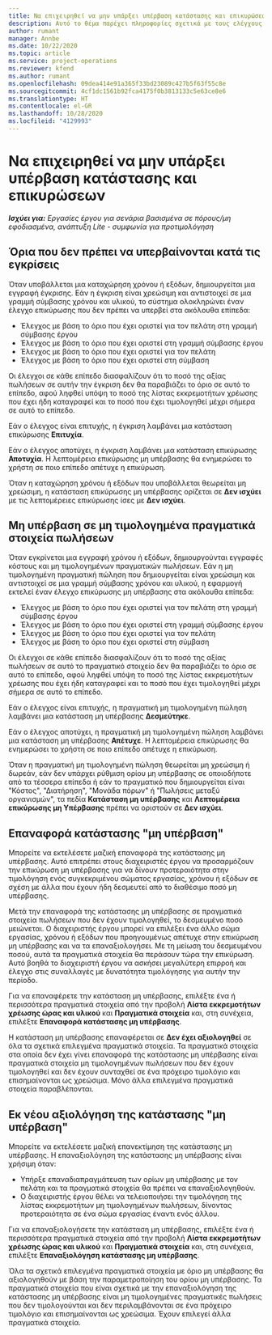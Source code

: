 ```yaml
---
title: Να επιχειρηθεί να μην υπάρξει υπέρβαση κατάστασης και επικυρώσεων
description: Αυτό το θέμα παρέχει πληροφορίες σχετικά με τους ελέγχους ορίων που δεν πρέπει να υπερβαίνονται και οι οποίοι εκτελούνται στο Project Operations.
author: rumant
manager: Annbe
ms.date: 10/22/2020
ms.topic: article
ms.service: project-operations
ms.reviewer: kfend
ms.author: rumant
ms.openlocfilehash: 09dea414e91a365f33bd23089c427b5f63f55c8e
ms.sourcegitcommit: 4cf1dc1561b92fca4175f0b3813133c5e63ce8e6
ms.translationtype: HT
ms.contentlocale: el-GR
ms.lasthandoff: 10/28/2020
ms.locfileid: "4129993"
---
```

# <a name="manage-not-to-exceed-status-and-validations"></a>Να επιχειρηθεί να μην υπάρξει υπέρβαση κατάστασης και επικυρώσεων 

_**Ισχύει για:** Εργασίες έργου για σενάρια βασισμένα σε πόρους/μη εφοδιασμένα, ανάπτυξη Lite - συμφωνία για προτιμολόγηση_

## <a name="not-to-exceed-on-approvals"></a>Όρια που δεν πρέπει να υπερβαίνονται κατά τις εγκρίσεις

Όταν υποβάλλεται μια καταχώρηση χρόνου ή εξόδων, δημιουργείται μια εγγραφή έγκρισης. Εάν η έγκριση είναι χρεώσιμη και αντιστοιχεί σε μια γραμμή σύμβασης χρόνου και υλικού, το σύστημα ολοκληρώνει έναν έλεγχο επικύρωσης που δεν πρέπει να υπερβεί στα ακόλουθα επίπεδα:

  - Έλεγχος με βάση το όριο που έχει οριστεί για τον πελάτη στη γραμμή σύμβασης έργου
  - Έλεγχος με βάση το όριο που έχει οριστεί στη γραμμή σύμβασης έργου
  - Έλεγχος με βάση το όριο που έχει οριστεί για τον πελάτη
  - Έλεγχος με βάση το όριο που έχει οριστεί στη σύμβαση

Οι έλεγχοι σε κάθε επίπεδο διασφαλίζουν ότι το ποσό της αξίας πωλήσεων σε αυτήν την έγκριση δεν θα παραβιάζει το όριο σε αυτό το επίπεδο, αφού ληφθεί υπόψη το ποσό της λίστας εκκρεμοτήτων χρέωσης που έχει ήδη καταγραφεί και το ποσό που έχει τιμολογηθεί μέχρι σήμερα σε αυτό το επίπεδο.

Εάν ο έλεγχος είναι επιτυχής, η έγκριση λαμβάνει μια κατάσταση επικύρωσης **Επιτυχία**.

Εάν ο έλεγχος αποτύχει, η έγκριση λαμβάνει μια κατάσταση επικύρωσης **Αποτυχία**. Η λεπτομέρεια επικύρωσης μη υπέρβασης θα ενημερώσει το χρήστη σε ποιο επίπεδο απέτυχε η επικύρωση.

Όταν η καταχώρηση χρόνου ή εξόδων που υποβάλλεται θεωρείται μη χρεώσιμη, η κατάσταση επικύρωσης μη υπέρβασης ορίζεται σε **Δεν ισχύει** με τις λεπτομέρειες επικύρωσης ίσες με **Δεν ισχύει**.

## <a name="not-to-exceed-on-unbilled-sales-actuals"></a>Μη υπέρβαση σε μη τιμολογημένα πραγματικά στοιχεία πωλήσεων

Όταν εγκρίνεται μια εγγραφή χρόνου ή εξόδων, δημιουργούνται εγγραφές κόστους και μη τιμολογημένων πραγματικών πωλήσεων. Εάν η μη τιμολογημένη πραγματική πώληση που δημιουργείται είναι χρεώσιμη και αντιστοιχεί σε μια γραμμή σύμβασης χρόνου και υλικού, η εφαρμογή εκτελεί έναν έλεγχο επικύρωσης μη υπέρβασης στα ακόλουθα επίπεδα:

  - Έλεγχος με βάση το όριο που έχει οριστεί για τον πελάτη στη γραμμή σύμβασης έργου
  - Έλεγχος με βάση το όριο που έχει οριστεί στη γραμμή σύμβασης έργου
  - Έλεγχος με βάση το όριο που έχει οριστεί για τον πελάτη
  - Έλεγχος με βάση το όριο που έχει οριστεί στη σύμβαση

Οι έλεγχοι σε κάθε επίπεδο διασφαλίζουν ότι το ποσό της αξίας πωλήσεων σε αυτό το πραγματικό στοιχείο δεν θα παραβιάζει το όριο σε αυτό το επίπεδο, αφού ληφθεί υπόψη το ποσό της λίστας εκκρεμοτήτων χρέωσης που έχει ήδη καταγραφεί και το ποσό που έχει τιμολογηθεί μέχρι σήμερα σε αυτό το επίπεδο.

Εάν ο έλεγχος είναι επιτυχής, η πραγματική μη τιμολογημένη πώληση λαμβάνει μια κατάσταση μη υπέρβασης **Δεσμεύτηκε**.

Εάν ο έλεγχος αποτύχει, η πραγματική μη τιμολογημένη πώληση λαμβάνει μια κατάσταση μη υπέρβασης **Απέτυχε**. Η λεπτομέρεια επικύρωσης θα ενημερώσει το χρήστη σε ποιο επίπεδο απέτυχε η επικύρωση.

Όταν η πραγματική μη τιμολογημένη πώληση θεωρείται μη χρεώσιμη ή δωρεάν, εάν δεν υπάρχει ρύθμιση ορίου μη υπέρβασης σε οποιοδήποτε από τα τέσσερα επίπεδα ή εάν το πραγματικό που δημιουργείται είναι "Κόστος", "Διατήρηση", "Μονάδα πόρων" ή "Πωλήσεις μεταξύ οργανισμών", τα πεδία **Κατάσταση μη υπέρβασης** και **Λεπτομέρεια επικύρωσης μη Υπέρβασης** πρέπει να οριστούν σε **Δεν ισχύει**.

## <a name="reset-the-not-to-exceed-status"></a>Επαναφορά κατάστασης "μη υπέρβαση"

Μπορείτε να εκτελέσετε μαζική επαναφορά της κατάστασης μη υπέρβασης. Αυτό επιτρέπει στους διαχειριστές έργου να προσαρμόζουν την επικύρωση μη υπέρβασης για να δίνουν προτεραιότητα στην τιμολόγηση ενός συγκεκριμένου σώματος εργασίας, χρόνου ή εξόδων σε σχέση με άλλα που έχουν ήδη δεσμευτεί από το διαθέσιμο ποσό μη υπέρβασης.

Μετά την επαναφορά της κατάστασης μη υπέρβασης σε πραγματικά στοιχεία πωλήσεων που δεν έχουν τιμολογηθεί, το δεσμευμένο ποσό μειώνεται. Ο διαχειριστής έργου μπορεί να επιλέξει ένα άλλο σώμα εργασίας, χρόνου ή εξόδων που προηγουμένως απέτυχε στην επικύρωση μη υπέρβασης και να τα επαναξιολογήσει. Με τη μείωση του δεσμευμένου ποσού, αυτά τα πραγματικά στοιχεία θα περάσουν τώρα την επικύρωση. Αυτό βοηθά το διαχειριστή έργου να ασκήσει μεγαλύτερη επιρροή και έλεγχο στις συναλλαγές με δυνατότητα τιμολόγησης για αυτήν την περίοδο.

Για να επαναφέρετε την κατάσταση μη υπέρβασης, επιλέξτε ένα ή περισσότερα πραγματικά στοιχεία από την προβολή **Λίστα εκκρεμοτήτων χρέωσης ώρας και υλικού** και **Πραγματικά στοιχεία** και, στη συνέχεια, επιλέξτε **Επαναφορά κατάστασης μη υπέρβασης**.

Η κατάσταση μη υπέρβασης επαναφέρεται σε **Δεν έχει αξιολογηθεί** σε όλα τα σχετικά επιλεγμένα πραγματικά στοιχεία. Τα πραγματικά στοιχεία στα οποία δεν έχει γίνει επαναφορά της κατάστασης μη υπέρβασης είναι πραγματικά στοιχεία μη τιμολογημένων πωλήσεων που δεν έχουν τιμολογηθεί και δεν έχουν συνταχθεί σε ένα πρόχειρο τιμολόγιο και επισημαίνονται ως χρεώσιμα. Μόνο άλλα επιλεγμένα πραγματικά στοιχεία παραβλέπονται.

## <a name="reevaluate-not-to-exceed-status"></a>Εκ νέου αξιολόγηση της κατάστασης "μη υπέρβαση"

Μπορείτε να εκτελέσετε μαζική επανεκτίμηση της κατάστασης μη υπέρβασης. Η επαναξιολόγηση της κατάστασης μη υπέρβασης είναι χρήσιμη όταν:

  - Υπήρξε επαναδιαπραγμάτευση των ορίων μη υπέρβασης με τον πελάτη και τα πραγματικά στοιχεία θα πρέπει να επαναξιολογηθούν.
  - Ο διαχειριστής έργου θέλει να τελειοποιήσει την τιμολόγηση της λίστας εκκρεμοτήτων μη τιμολογημένων πωλήσεων, δίνοντας προτεραιότητα σε ένα σώμα εργασίας έναντι ενός άλλου.

Για να επαναξιολογήσετε την κατάσταση μη υπέρβασης, επιλέξτε ένα ή περισσότερα πραγματικά στοιχεία από την προβολή **Λίστα εκκρεμοτήτων χρέωσης ώρας και υλικού** και **Πραγματικά στοιχεία** και, στη συνέχεια, επιλέξτε **Επαναξιολόγηση κατάστασης μη υπέρβασης**.

Όλα τα σχετικά επιλεγμένα πραγματικά στοιχεία με όριο μη υπέρβασης θα αξιολογηθούν με βάση την παραμετροποίηση του ορίου μη υπέρβασης. Τα πραγματικά στοιχεία που είναι σχετικά με την επαναξιολόγηση της κατάστασης μη υπέρβασης είναι μη τιμολογημένες πραγματικές πωλήσεις που δεν τιμολογούνται και δεν περιλαμβάνονται σε ένα πρόχειρο τιμολόγιο και επισημαίνονται ως χρεώσιμα. Έχουν επιλεγεί άλλα πραγματικά στοιχεία.

